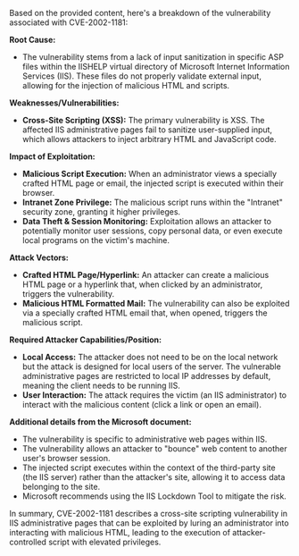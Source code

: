 Based on the provided content, here's a breakdown of the vulnerability associated with CVE-2002-1181:

**Root Cause:**
- The vulnerability stems from a lack of input sanitization in specific ASP files within the IISHELP virtual directory of Microsoft Internet Information Services (IIS). These files do not properly validate external input, allowing for the injection of malicious HTML and scripts.

**Weaknesses/Vulnerabilities:**
- **Cross-Site Scripting (XSS):** The primary vulnerability is XSS. The affected IIS administrative pages fail to sanitize user-supplied input, which allows attackers to inject arbitrary HTML and JavaScript code.

**Impact of Exploitation:**
- **Malicious Script Execution:** When an administrator views a specially crafted HTML page or email, the injected script is executed within their browser.
- **Intranet Zone Privilege:** The malicious script runs within the "Intranet" security zone, granting it higher privileges.
- **Data Theft & Session Monitoring:** Exploitation allows an attacker to potentially monitor user sessions, copy personal data, or even execute local programs on the victim's machine.

**Attack Vectors:**
- **Crafted HTML Page/Hyperlink:** An attacker can create a malicious HTML page or a hyperlink that, when clicked by an administrator, triggers the vulnerability.
- **Malicious HTML Formatted Mail:** The vulnerability can also be exploited via a specially crafted HTML email that, when opened, triggers the malicious script.

**Required Attacker Capabilities/Position:**
- **Local Access:** The attacker does not need to be on the local network but the attack is designed for local users of the server. The vulnerable administrative pages are restricted to local IP addresses by default, meaning the client needs to be running IIS.
- **User Interaction:** The attack requires the victim (an IIS administrator) to interact with the malicious content (click a link or open an email).

**Additional details from the Microsoft document:**
- The vulnerability is specific to administrative web pages within IIS.
- The vulnerability allows an attacker to "bounce" web content to another user's browser session.
- The injected script executes within the context of the third-party site (the IIS server) rather than the attacker's site, allowing it to access data belonging to the site.
- Microsoft recommends using the IIS Lockdown Tool to mitigate the risk.

In summary, CVE-2002-1181 describes a cross-site scripting vulnerability in IIS administrative pages that can be exploited by luring an administrator into interacting with malicious HTML, leading to the execution of attacker-controlled script with elevated privileges.